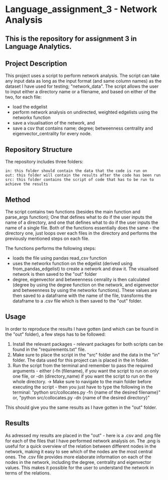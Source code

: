 # Language_assignment_3 - Network Analysis

## This is the repository for assignment 3 in Language Analytics.

## Project Description
This project uses a script to perform network analysis. The script can take any input data as long as the input format (and same column names) as the dataset I have used for testing; "network_data". 
The script allows the user to input either a directory name or a filename, and based on either of the two, for each file:
- load the edgelist 
- perform network analysis on undirected, weighted edgelists using the networkx function 
- save a visualisation of the network, and
- save a csv that contains name; degree; betweenness centrality and eigenvector_centrality for every node. 


## Repository Structure

The repository includes three folders:

    in: this folder should contain the data that the code is run on
    out: this folder will contain the results after the code has been run
    src: this folder contains the script of code that has to be run to achieve the results

## Method
The script contains two functions (besides the main function and parse_args function); 
One that defines what to do if the user inputs the name of a directory, and one that defines what to do if the user inputs the name of a single file. Both of the functions essentially does the same - the directory one, just loops over each files in the directory and performs the previously mentioned steps on each file. 

The functions performs the following steps:
- loads the file using pandas read_csv function
- uses the networkx function on the edgelist (derived using from_pandas_edgelist) to create a network and draw it. The visualised network is then saved to the "out" folder 
- degree, eigenvector and betweenness cenrality is then calculated (degree by using the degree function on the network, and eigenvector and betweenness by using the networkx functions). These values are then saved to a dataframe with the name of the file, transforms the dataframe to a .csv file which is then saved to the "out" folder. 


## Usage

In order to reproduce the results I have gotten (and which can be found in the "out" folder), a few steps has to be followed:

1) Install the relevant packages - relevant packages for both scripts can be found in the "requirements.txt" file.
2) Make sure to place the script in the "src" folder and the data in the "in" folder. The data used for this project can is placed in the in folder.
3) Run the script from the terminal and remember to pass the required arguments  - either (-fn (filename), if you want the script to run on only one file, or -dn (directory_name) if you want the script to run on the whole directory.
 -> Make sure to navigate to the main folder before executing the script - then you just have to type the following in the terminal: 
"python src/collocates.py -fn {name of the desired filename}"  or,
"python src/collocates.py -dn {name of the desired directory}"
 

This should give you the same results as I have gotten in the "out" folder.

## Results

As adressed my results are placed in the "out" - here is a .csv and .png file for each of the files that I have performed network analysis on. The .png is useful for a quick overview of the relation between different nodes in the network, making it easy to see which of the nodes are the most central ones. The .csv file provides more elaborate information on each of the nodes in the network, including the degree, centrality and eigenvector values. This makes it possible for the user to understand the network in terms of the relations.   
